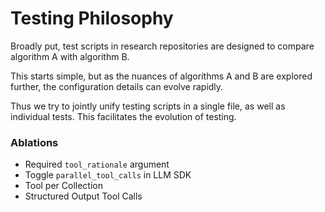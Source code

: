 # Testing Philosophy

Broadly put, test scripts in research repositories are designed to compare algorithm A with algorithm B.

This starts simple, but as the nuances of algorithms A and B are explored further, the configuration details can evolve rapidly.

Thus we try to jointly unify testing scripts in a single file, as well as individual tests. This facilitates the evolution of testing.

### Ablations
- Required `tool_rationale` argument
- Toggle `parallel_tool_calls` in LLM SDK
- Tool per Collection
- Structured Output Tool Calls
